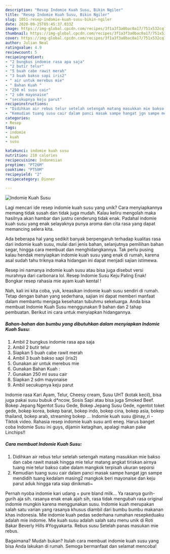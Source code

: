 ```yaml
---
description: "Resep Indomie Kuah Susu, Bikin Ngiler"
title: "Resep Indomie Kuah Susu, Bikin Ngiler"
slug: 1051-resep-indomie-kuah-susu-bikin-ngiler
date: 2020-09-25T05:45:37.033Z
image: https://img-global.cpcdn.com/recipes/3f1a3f3a0bac0a17/751x532cq70/indomie-kuah-susu-foto-resep-utama.jpg
thumbnail: https://img-global.cpcdn.com/recipes/3f1a3f3a0bac0a17/751x532cq70/indomie-kuah-susu-foto-resep-utama.jpg
cover: https://img-global.cpcdn.com/recipes/3f1a3f3a0bac0a17/751x532cq70/indomie-kuah-susu-foto-resep-utama.jpg
author: Julian Neal
ratingvalue: 4.9
reviewcount: 5
recipeingredient:
- "2 bungkus indomie rasa apa saja"
- "2 butir telur"
- "5 buah cabe rawit merah"
- "3 buah bakso sapi iris2"
- " air untuk merebus mie"
- " Bahan Kuah "
- "250 ml susu cair"
- "2 sdm mayonaise"
- "secukupnya keju parut"
recipeinstructions:
- "Didihkan air rebus telur setelah setengah matang masukkan mie bakso dan cabe rawit masak hingga mie telur matang angkat tiriskan airnya tuang mie telur bakso cabe dalam mangkok terpisah ukuran seporsi"
- "Kemudian tuang susu cair dalam panci masak sampe hangat jgn sampe mendidih tuang kedalam masing2 mangkok beri mayonaise dan keju parut aduk hingga rata siap dinikmati~"
categories:
- Resep
tags:
- indomie
- kuah
- susu

katakunci: indomie kuah susu 
nutrition: 210 calories
recipecuisine: Indonesian
preptime: "PT26M"
cooktime: "PT50M"
recipeyield: "2"
recipecategory: Dinner

---
```



![Indomie Kuah Susu](https://img-global.cpcdn.com/recipes/3f1a3f3a0bac0a17/751x532cq70/indomie-kuah-susu-foto-resep-utama.jpg)

Lagi mencari ide resep indomie kuah susu yang unik? Cara menyiapkannya memang tidak susah dan tidak juga mudah. Kalau keliru mengolah maka hasilnya akan hambar dan justru cenderung tidak enak. Padahal indomie kuah susu yang enak selayaknya punya aroma dan cita rasa yang dapat memancing selera kita.

Ada beberapa hal yang sedikit banyak berpengaruh terhadap kualitas rasa dari indomie kuah susu, mulai dari jenis bahan, selanjutnya pemilihan bahan segar, hingga cara membuat dan menghidangkannya. Tak perlu pusing kalau hendak menyiapkan indomie kuah susu yang enak di rumah, karena asal sudah tahu triknya maka hidangan ini dapat menjadi sajian istimewa.

Resep ini namanya indomie kuah susu atau bisa juga disebut versi murahnya dari carbonara lol. Resep Indomie Susu Keju Paling Enak! Bongkar resep rahasia mie ayam kuah kental !


Nah, kali ini kita coba, yuk, kreasikan indomie kuah susu sendiri di rumah. Tetap dengan bahan yang sederhana, sajian ini dapat memberi manfaat dalam membantu menjaga kesehatan tubuhmu sekeluarga. Anda bisa membuat Indomie Kuah Susu menggunakan 9 bahan dan 2 tahap pembuatan. Berikut ini cara untuk menyiapkan hidangannya.

<!--inarticleads1-->

##### Bahan-bahan dan bumbu yang dibutuhkan dalam menyiapkan Indomie Kuah Susu:

1. Ambil 2 bungkus indomie rasa apa saja
1. Ambil 2 butir telur
1. Siapkan 5 buah cabe rawit merah
1. Ambil 3 buah bakso sapi (iris2)
1. Gunakan  air untuk merebus mie
1. Gunakan  Bahan Kuah :
1. Gunakan 250 ml susu cair
1. Siapkan 2 sdm mayonaise
1. Ambil secukupnya keju parut


Indomie rasa Kari Ayam, Telur, Cheesy cream, Susu UHT (kotak kecil), bisa juga pakai susu bubuk d*ncow, Sosis Sapi atau bisa juga Smoked Beef. Bokep Jepang Ngentot Susu Gede, Bokep Jepang Susu Gede, ngentot toket gede, bokep korea, bokep barat, bokep indo, bokep cina, bokep asia, bokep thailand, bokep arab, streaming bokep … Indomie kuah susu @inay_ri - Tiktok video. Rahasia resep indomie kuah susu anti eneg. Harus banget coba Indomie Susu ini guys, dijamin ketagihan, apalagi makan pake Linchips!! 

<!--inarticleads2-->

##### Cara membuat Indomie Kuah Susu:

1. Didihkan air rebus telur setelah setengah matang masukkan mie bakso dan cabe rawit masak hingga mie telur matang angkat tiriskan airnya tuang mie telur bakso cabe dalam mangkok terpisah ukuran seporsi
1. Kemudian tuang susu cair dalam panci masak sampe hangat jgn sampe mendidih tuang kedalam masing2 mangkok beri mayonaise dan keju parut aduk hingga rata siap dinikmati~


Pernah nyoba indomie kari udang + pure bland milk… Ya rasanya gurih-gurih aja sih. rasanya enak enak ajah sih, rasa tidak mengubah rasa original indomie mungkin karena menggunakan susu. Indomie kuah merupakan salah satu varian yang rasanya khusus diambil dari bumbu bumbu makanan khas indonesia. Mie indomie kuah pedas sederhana rumahan resepkeduaku adalah mie indomie. Mie kuah susu adalah salah satu menu unik di Roti Bakar Beverly Hills #Yogyakarta. Rebus susu Setelah panas masukan mie rebus. 

Bagaimana? Mudah bukan? Itulah cara membuat indomie kuah susu yang bisa Anda lakukan di rumah. Semoga bermanfaat dan selamat mencoba!
